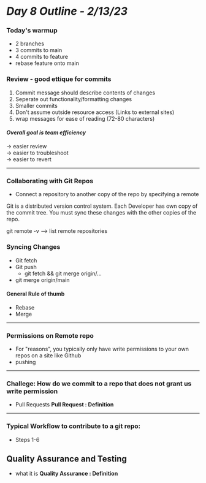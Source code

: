 # ***Day 8 Outline - 2/13/23***

### **Today's warmup**
- 2 branches
- 3 commits to main
- 4 commits to feature
- rebase feature onto main

### **Review - good ettique for commits**
1. Commit message should describe contents of changes
2. Seperate out functionality/formatting changes
3. Smaller commits
4. Don't assume outside resource access (Links to external sites)
5. wrap messages for ease of reading (72-80 characters)

#### ***Overall goal is team efficiency***
-> easier review  
-> easier to troubleshoot  
-> easier to revert  

---

### **Collaborating with Git Repos**
- Connect a repository to another copy of the repo by specifying a remote

Git is a distributed version control system. 
Each Developer has own copy of the commit tree. 
You must sync these changes with the other copies of the repo.

git remote -v --> list remote repositories


### **Syncing Changes**
- Git fetch
- Git push
    - git fetch && git merge origin/...
- git merge origin/main

#### **General Rule of thumb**
- Rebase
- Merge

---

### **Permissions on Remote repo**
- For "reasons", you typically only have write permissions to your own repos on a site like Github
- pushing

---

### **Challege: How do we commit to a repo that does not grant us write permission**
- Pull Requests
    **Pull Request
    : Definition**

---

### **Typical Workflow to contribute to a git repo:**
- Steps 1-6

## **Quality Assurance and Testing**
- what it is
    **Quality Assurance
    : Definition**
    
